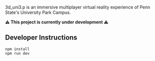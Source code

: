 3d_uni3.p is an immersive multiplayer virtual reality experience of Penn State's University Park Campus.

**⚠️ This project is currently under development ⚠️**

<!-- state chart diagram shows dynamic and represents relationship between events and states these diagram are used to analysis object states influenced by events it is also knows as state machine diagram to modal the state of an objects or any object identify initial and final states to marks creation and termination of system journey identify possible states to define various phases or condition also used boundry values to define these states lable the triggering events to understand how system moves from one state to another under certain condition also label each transition  -->


## Developer Instructions

```
npm install
npm run dev
```

<!-- what all this application is doing -->

<!-- 1.users are able to watch youtube courses
     2.users are partially able to solve thier doubts 
     3.they are completely able to give an online test alse get an feedback of the test 
     4.they are able to free roam around in an 3d university where they can meet new people and make friends  -->

<!-- what all it needs to do  -->

<!-- 1.user should get a better experince while learning the courses 
     2.user should able to solve all thier doubts regardless it be of any category
     3.test_giving feature is fine 
     4.the 3d university should have a voice chat feature  -->

<!-- what all changes need to be done  -->

<!-- 1.have to create an LMS for the students where they can enroll in the courses of thier choice after enrollment can watch the courses and can see how much progress they have made in the course 
     2.have to improve the AI tutor application to handle all the doubts
     3.have to integrate it all in the university like there have to be seperated places where the students can go and get all these things 
     4.the 3d multiplayer university will be the entry point for this application where the user will roam around and can go to the classroom where the classroom will be the LMS and to the test area that will be the  -->